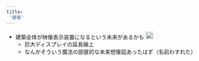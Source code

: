```yaml
---
title:
 '建築'
---
```


- 建築全体が映像表示装置になるという未来があるかも <img src='https://scrapbox.io/api/pages/blu3mo-public/_anohito/icon' alt='_anohito.icon' height="19.5"/>
    - 巨大ディスプレイの延長線上
    - なんかそういう魔法の部屋的な未来想像図あったはず（名前わすれた）
